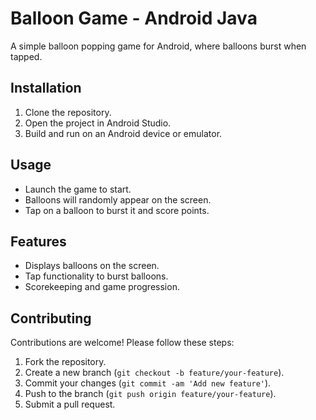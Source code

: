 # Balloon Game - Android Java

A simple balloon popping game for Android, where balloons burst when tapped.

## Installation

1. Clone the repository.
2. Open the project in Android Studio.
3. Build and run on an Android device or emulator.

## Usage

- Launch the game to start.
- Balloons will randomly appear on the screen.
- Tap on a balloon to burst it and score points.

## Features

- Displays balloons on the screen.
- Tap functionality to burst balloons.
- Scorekeeping and game progression.

## Contributing

Contributions are welcome! Please follow these steps:

1. Fork the repository.
2. Create a new branch (`git checkout -b feature/your-feature`).
3. Commit your changes (`git commit -am 'Add new feature'`).
4. Push to the branch (`git push origin feature/your-feature`).
5. Submit a pull request.
